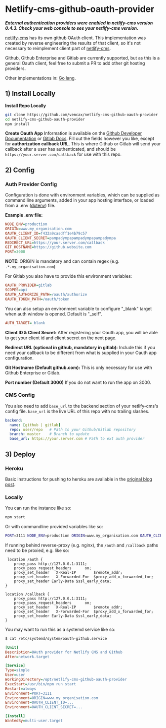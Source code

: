 # Netlify-cms-github-oauth-provider

***External authentication providers were enabled in netlify-cms version 0.4.3. Check your web console to see your netlify-cms version.***

[netlify-cms](https://www.netlifycms.org/) has its own github OAuth client. This implementation was created by reverse engineering the results of that client, so it's not necessary to reimplement client part of [netlify-cms](https://www.netlifycms.org/).

Github, Github Enterprise and Gitlab are currently supported, but as this is a general Oauth client, feel free to submit a PR to add other git hosting providers.

Other implementations in: [Go lang](https://github.com/igk1972/netlify-cms-oauth-provider-go).
 
## 1) Install Locally

**Install Repo Locally**

```bash
git clone https://github.com/vencax/netlify-cms-github-oauth-provider
cd netlify-cms-github-oauth-provider
npm install
```

**Create Oauth App**
Information is available on the [Github Developer Documentation](https://developer.github.com/apps/building-integrations/setting-up-and-registering-oauth-apps/registering-oauth-apps/) or [Gitlab Docs](https://docs.gitlab.com/ee/integration/oauth_provider.html). Fill out the fields however you like, except for **authorization callback URL**. This is where Github or Gitlab will send your callback after a user has authenticated, and should be `https://your.server.com/callback` for use with this repo.

## 2) Config

### Auth Provider Config

Configuration is done with environment variables, which can be supplied as command line arguments, added in your app hosting interface, or loaded from a .env ([dotenv](https://github.com/motdotla/dotenv)) file.

**Example .env file:**

```ini
NODE_ENV=production
ORIGIN=www.my_organisation.com
OAUTH_CLIENT_ID=f432a9casdff1e4b79c57
OAUTH_CLIENT_SECRET=pampadympapampadympapampadympa
REDIRECT_URL=https://your.server.com/callback
GIT_HOSTNAME=https://github.website.com
PORT=3000
```

__NOTE__: ORIGIN is mandatory and can contain regex (e.g. ```.*.my_organisation.com```)

For Gitlab you also have to provide this environment variables:
```ini
OAUTH_PROVIDER=gitlab
SCOPES=api
OAUTH_AUTHORIZE_PATH=/oauth/authorize
OAUTH_TOKEN_PATH=/oauth/token
``` 

You can also setup an environment variable to configure "_blank" target when auth window is opened. Default is "_self".
```ini
AUTH_TARGET=_blank
```

**Client ID & Client Secret:**
After registering your Oauth app, you will be able to get your client id and client secret on the next page.

**Redirect URL (optional in github, mandatory in gitlab):**
Include this if you need your callback to be different from what is supplied in your Oauth app configuration.

**Git Hostname (Default github.com):**
This is only necessary for use with Github Enterprise or Gitlab.

**Port number (Default 3000)**
If you do not want to run the app on 3000.

### CMS Config
You also need to add `base_url` to the backend section of your netlify-cms's config file. `base_url` is the live URL of this repo with no trailing slashes.

```yaml
backend:
  name: [github | gitlab]
  repo: user/repo   # Path to your Github/Gitlab repository
  branch: master    # Branch to update
  base_url: https://your.server.com # Path to ext auth provider
```

## 3) Deploy

### Heroku

Basic instructions for pushing to heroku are available in the [original blog post](http://www.vxk.cz/tips/2017/05/18/netlify-cms/).

### Locally
You can run the instance like so:
```bash
npm start
```

Or with commandline provided variables like so:
```bash
PORT=3111 NODE_ENV=production ORIGIN=www.my_organisation.com OAUTH_CLIENT_ID=... OAUTH_CLIENT_SECRET=... npm start
```

If running behind reverse-proxy (e.g. nginx), the `/auth` and `/callback` paths need to be proxied, e.g. like so:
```nginx
 location /auth {
    proxy_pass http://127.0.0.1:3111;
    proxy_pass_request_headers      on;
    proxy_set_header   X-Real-IP        $remote_addr;
    proxy_set_header   X-Forwarded-For  $proxy_add_x_forwarded_for;
    proxy_set_header Early-Data $ssl_early_data;
}

location /callback {
    proxy_pass http://127.0.0.1:3111;
    proxy_pass_request_headers      on;
    proxy_set_header   X-Real-IP        $remote_addr;
    proxy_set_header   X-Forwarded-For  $proxy_add_x_forwarded_for;
    proxy_set_header Early-Data $ssl_early_data;
}
```

You may want to run this as a systemd service like so:
```bash
$ cat /etc/systemd/system/oauth-github.service
```

```ini
[Unit]
Description=OAuth provider for Netlify CMS and Github
After=network.target

[Service]
Type=simple
User=user
WorkingDirectory=/opt/netlify-cms-github-oauth-provider
ExecStart=/usr/bin/npm run start
Restart=always
Environment=PORT=3111
Environment=ORIGIN=www.my_organisation.com
Environment=OAUTH_CLIENT_ID=...
Environment=OAUTH_CLIENT_SECRET=...

[Install]
WantedBy=multi-user.target
```
